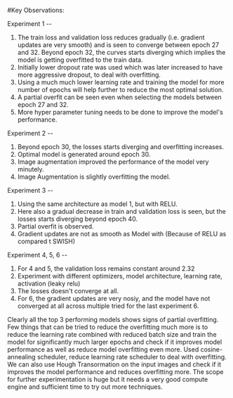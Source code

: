 #Key Observations:

Experiment 1 --

1. The train loss and validation loss reduces gradually (i.e. gradient updates are very smooth) and is seen to converge between epoch 27 and 32. Beyond epoch 32, the curves starts diverging which implies the model is getting overfitted to the train data.
2. Initially lower dropout rate was used which was later increased to have more aggressive dropout, to deal with overfitting.
3. Using a much much lower learning rate and training the model for more number of epochs will help further to reduce the most optimal solution. 
4. A partial overfit can be seen even when selecting the models between epoch 27 and 32.
5. More hyper parameter tuning needs to be done to improve the model's performance.

Experiment 2 --

1. Beyond epoch 30, the losses starts diverging and overfitting increases.
2. Optimal model is generated around epoch 30. 
3. Image augmentation improved the performance of the model very minutely.
4. Image Augmentation is slightly overfitting the model.

Experiment 3 --

1. Using the same architecture as model 1, but with RELU.
1. Here also a gradual decrease in train and  validation loss is seen, but the losses starts diverging beyond epoch 40.
2. Partial overfit is observed.
3. Gradient updates are not as smooth as Model with (Because of RELU as compared t SWISH)

Experiment 4, 5, 6 --

1. For 4 and 5, the validation loss remains constant around 2.32
2. Experiment with different optimizers, model architecture, learning rate, activation (leaky relu)
3. The losses doesn't converge at all.
4. For 6, the gradient updates are very nosiy, and the model have not converged at all across multiple tried for the last experiment 6.



Clearly all the top 3 performing models shows signs of partial overfitting. Few things that can be tried to reduce the overfitting much more is to reduce the learning rate combined with reduced batch size and train the model for significantly much larger epochs and check if it improves model performance as well as reduce model overfitting even more. Used cosine-annealing scheduler, reduce learning rate scheduler to deal with overfitting. We can also use Hough Transormation on the input images and check if it improves the model performance and reduces overfitting more. The scope for further experimentation is huge but it needs a very good compute engine and sufficient time to try out more techniques.
